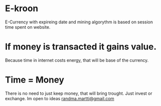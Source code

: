 # E-kroon
E-Currency with expireing date and mining algorythm is based on session time spent on website.
# If money is transacted it gains value.
Because time in internet costs energy, that will be base of the currency.
# Time = Money
There is no need to just keep money, that will bring trought.
Just invest or exchange.
Im open to ideas randma.martti@gmail.com

